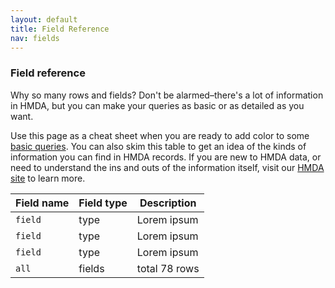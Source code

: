 ```yaml
---
layout: default
title: Field Reference
nav: fields
---
```


### Field reference

Why so many rows and fields? Don't be alarmed–there's a lot of information in HMDA, but you can make your queries as basic or as detailed as you want. 

Use this page as a cheat sheet when you are ready to add color to some [basic queries](http://github.cfpb.io/api/hmda/basics). You can also skim this table to get an idea of the kinds of information you can find in HMDA records. If you are new to HMDA data, or need to understand the ins and outs of the information itself, visit our [HMDA site](http://consumerfinance.gov/hmda) to learn more.


| Field name    | Field type    | Description |
| ------------- | ------------- | ----------- |
| ```field```   | type          | Lorem ipsum |
| ```field```   | type          | Lorem ipsum |
| ```field```   | type          | Lorem ipsum |
| ```all```     | fields        | total 78 rows|